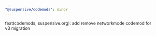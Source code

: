 ```yaml
---
"@suspensive/codemods": minor
---
```


feat(codemods, suspensive.org): add remove networkmode codemod for v3 migration

